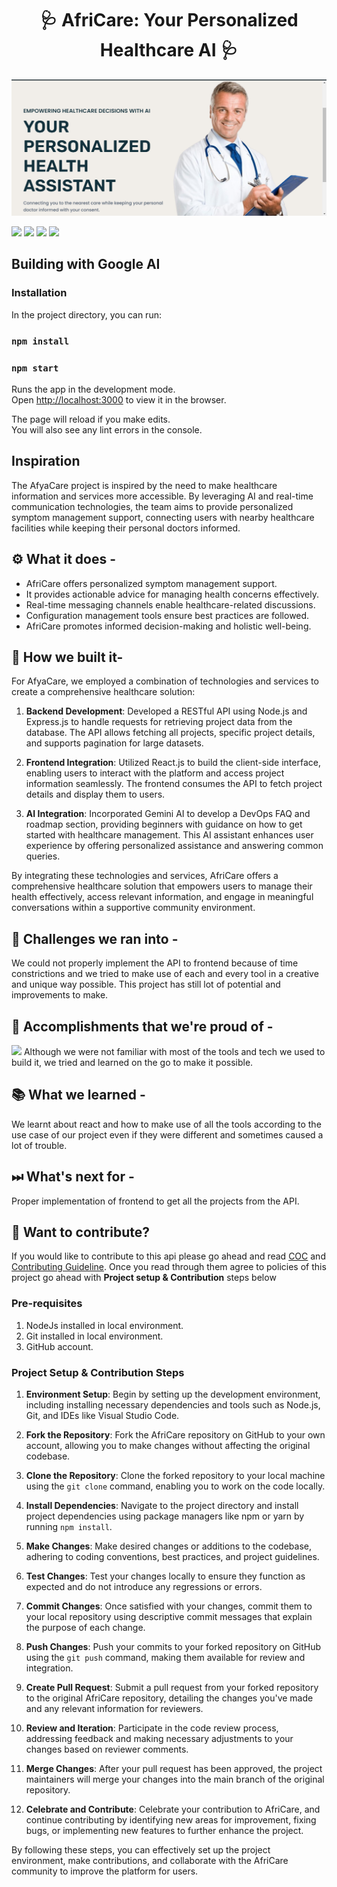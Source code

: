 
<h1 align="center"> 🩺 AfriCare: Your Personalized Healthcare AI 🩺 </h1>

<img src="src/Landing_page/assets/WhatsApp Image 2024-05-11 at 14.25.59_89c3ede4.jpg" alt="WhatsApp Image">

<a href="https://github.com/starlightknown/LearnScape"><img src="https://badges.frapsoft.com/os/v1/open-source.svg?v=103"></a>
<a href="https://github.com/starlightknown/LearnScape"><img src="https://img.shields.io/badge/Built%20by-developers%20%3C%2F%3E-0059b3"></a>
<a href="https://github.com/starlightknown/LearnScape"><img src="https://img.shields.io/static/v1.svg?label=Contributions&message=Welcome&color=yellow"></a>
<a href="https://github.com/starlightknown/"><img src="https://img.shields.io/badge/Maintained%3F-yes-brightgreen.svg?v=103"></a>
## Building with Google AI
<!-- 
Table of Contents
=================

  * [Installation](#installation)
  * [Inspiration](#Inspiration)
  * [Use Case](#usecase)
  * [Contribute](#project-setup--contribution-steps)
  * [License](#license) -->

### Installation

In the project directory, you can run:

### `npm install`
### `npm start`

Runs the app in the development mode.\
Open [http://localhost:3000](http://localhost:3000) to view it in the browser.

The page will reload if you make edits.\
You will also see any lint errors in the console.

## Inspiration
The AfyaCare project is inspired by the need to make healthcare information and services more accessible. By leveraging AI and real-time communication technologies, the team aims to provide personalized symptom management support, connecting users with nearby healthcare facilities while keeping their personal doctors informed.

## ⚙ What it does - 
- AfriCare offers personalized symptom management support.
- It provides actionable advice for managing health concerns effectively.
- Real-time messaging channels enable healthcare-related discussions.
- Configuration management tools ensure best practices are followed.
- AfriCare promotes informed decision-making and holistic well-being.
</div>

## 🔧 How we built it-
For AfyaCare, we employed a combination of technologies and services to create a comprehensive healthcare solution:

1. **Backend Development**: Developed a RESTful API using Node.js and Express.js to handle requests for retrieving project data from the database. The API allows fetching all projects, specific project details, and supports pagination for large datasets.

2. **Frontend Integration**: Utilized React.js to build the client-side interface, enabling users to interact with the platform and access project information seamlessly. The frontend consumes the API to fetch project details and display them to users.

3. **AI Integration**: Incorporated Gemini AI to develop a DevOps FAQ and roadmap section, providing beginners with guidance on how to get started with healthcare management. This AI assistant enhances user experience by offering personalized assistance and answering common queries.

By integrating these technologies and services, AfriCare offers a comprehensive healthcare solution that empowers users to manage their health effectively, access relevant information, and engage in meaningful conversations within a supportive community environment.

## 💪 Challenges we ran into -
We could not properly implement the API to frontend because of time constrictions and we tried to make use of each and every tool in a creative and unique way possible. This project has still lot of potential and improvements to make. 

## 📌 Accomplishments that we're proud of -
<img src="/screenshots/cli.png?raw=true">
Although we were not familiar with most of the tools and tech we used to build it, we tried and learned on the go to make it possible.

## 📚 What we learned -
We learnt about react and how to make use of all the tools according to the use case of our project even if they were different and sometimes caused a lot of trouble.

## ⏭ What's next for -
Proper implementation of frontend to get all the projects from the API. 


## 🙌 Want to contribute?
If you would like to contribute to this api please go ahead and read [COC](/CODE_OF_CONDUCT.md) and [Contributing Guideline](/CONTRIBUTING.md). Once you read through them agree to policies of this project go ahead with **Project setup & Contribution** steps below

### Pre-requisites

1. NodeJs installed in local environment.
2. Git installed in local environment.
3. GitHub account.

### Project Setup & Contribution Steps

1. **Environment Setup**: Begin by setting up the development environment, including installing necessary dependencies and tools such as Node.js, Git, and IDEs like Visual Studio Code.

2. **Fork the Repository**: Fork the AfriCare repository on GitHub to your own account, allowing you to make changes without affecting the original codebase.

3. **Clone the Repository**: Clone the forked repository to your local machine using the `git clone` command, enabling you to work on the code locally.

4. **Install Dependencies**: Navigate to the project directory and install project dependencies using package managers like npm or yarn by running `npm install`.

5. **Make Changes**: Make desired changes or additions to the codebase, adhering to coding conventions, best practices, and project guidelines.

6. **Test Changes**: Test your changes locally to ensure they function as expected and do not introduce any regressions or errors.

7. **Commit Changes**: Once satisfied with your changes, commit them to your local repository using descriptive commit messages that explain the purpose of each change.

8. **Push Changes**: Push your commits to your forked repository on GitHub using the `git push` command, making them available for review and integration.

9. **Create Pull Request**: Submit a pull request from your forked repository to the original AfriCare repository, detailing the changes you've made and any relevant information for reviewers.

10. **Review and Iteration**: Participate in the code review process, addressing feedback and making necessary adjustments to your changes based on reviewer comments.

11. **Merge Changes**: After your pull request has been approved, the project maintainers will merge your changes into the main branch of the original repository.

12. **Celebrate and Contribute**: Celebrate your contribution to AfriCare, and continue contributing by identifying new areas for improvement, fixing bugs, or implementing new features to further enhance the project.

By following these steps, you can effectively set up the project environment, make contributions, and collaborate with the AfriCare community to improve the platform for users.
